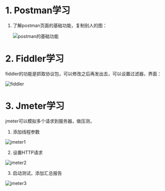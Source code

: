 # 1. Postman学习

1. 了解postman页面的基础功能，复制别人的图：

   ![postman的基础功能](E:\mine\学习笔记\images\postman\all_function.png)



# 2. Fiddler学习

fiddler的功能是抓取协议包，可以修改之后再发出去，可以设置过滤器，界面：

![fiddler](E:\mine\学习笔记\images\postman\fiddler.PNG)



# 3. Jmeter学习

jmeter可以模拟多个请求到服务器，做压测，

1. 添加线程参数

![jmeter1](E:\mine\学习笔记\images\postman\jmeter1.PNG)

2. 设置HTTP请求

![jmeter2](E:\mine\学习笔记\images\postman\jmeter2.PNG)

3. 启动测试，添加汇总报告

![jmeter3](E:\mine\学习笔记\images\postman\jmeter3.PNG)

















